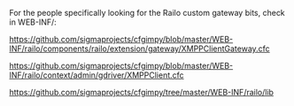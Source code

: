 For the people specifically looking for the Railo custom gateway bits, check in WEB-INF/:

https://github.com/sigmaprojects/cfgimpy/blob/master/WEB-INF/railo/components/railo/extension/gateway/XMPPClientGateway.cfc

https://github.com/sigmaprojects/cfgimpy/blob/master/WEB-INF/railo/context/admin/gdriver/XMPPClient.cfc

https://github.com/sigmaprojects/cfgimpy/tree/master/WEB-INF/railo/lib
